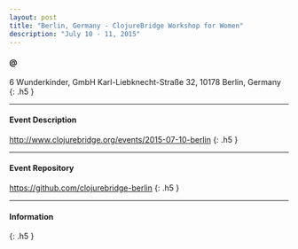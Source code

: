 ```yaml
---
layout: post
title: "Berlin, Germany - ClojureBridge Workshop for Women"
description: "July 10 - 11, 2015"
---
```


#### @

6 Wunderkinder, GmbH Karl-Liebknecht-Straße 32, 10178 Berlin, Germany
{: .h5 }

---

#### Event Description

<http://www.clojurebridge.org/events/2015-07-10-berlin>
{: .h5 }

---

#### Event Repository

<https://github.com/clojurebridge-berlin>
{: .h5 }

---

#### Information

{: .h5 }
